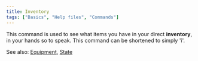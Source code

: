 ```yaml
---
title: Inventory
tags: ["Basics", "Help files", "Commands"]
---
```

This command is used to see what items you have in your direct
**inventory**, in your hands so to speak. This command can be shortened
to simply 'i'.

See also: [Equipment](Equipment "wikilink"), [State](State "wikilink")
 